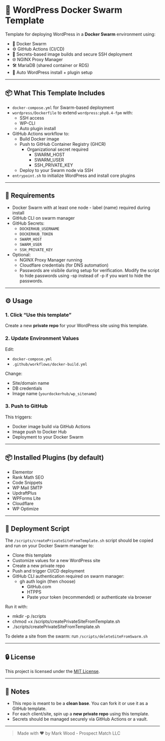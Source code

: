 # 🚀 WordPress Docker Swarm Template

Template for deploying WordPress in a **Docker Swarm** environment using:

- 🐳 Docker Swarm
- ⚙️ GitHub Actions (CI/CD)
- 🔐 Secrets-based image builds and secure SSH deployment
- 🌐 NGINX Proxy Manager
- 🛠 MariaDB (shared container or RDS)
- 🧩 Auto WordPress install + plugin setup

---

## 📦 What This Template Includes

- `docker-compose.yml` for Swarm-based deployment
- `wordpress/Dockerfile` to extend `wordpress:php8.4-fpm` with:
  - SSH access
  - WP-CLI
  - Auto plugin install
- GitHub Actions workflow to:
  - Build Docker image
  - Push to GitHub Container Registry (GHCR)
      - Organizational secret required
        - SWARM_HOST
        - SWARM_USER
        - SSH_PRIVATE_KEY
  - Deploy to your Swarm node via SSH
- `entrypoint.sh` to initialize WordPress and install core plugins

---

## 🧰 Requirements

- Docker Swarm with at least one node - label (name) required during install
- GitHub CLI on swarm manager
- GitHub Secrets:
  - `DOCKERHUB_USERNAME`
  - `DOCKERHUB_TOKEN`
  - `SWARM_HOST`
  - `SWARM_USER`
  - `SSH_PRIVATE_KEY`
- Optional:
  - NGINX Proxy Manager running
  - Cloudflare credentials (for DNS automation)
  - Passwords are visibile during setup for verification. Modify the script to hide passwords using -sp instead of -p if you want to hide the passwords.

---

## ⚙️ Usage

### 1. Click “Use this template”

Create a new **private repo** for your WordPress site using this template.

### 2. Update Environment Values

Edit:
- `docker-compose.yml`  
- `.github/workflows/docker-build.yml`

Change:
- Site/domain name
- DB credentials
- Image name (`yourdockerhub/wp_sitename`)

### 3. Push to GitHub

This triggers:
- Docker image build via GitHub Actions
- Image push to Docker Hub
- Deployment to your Docker Swarm

---

## 📦 Installed Plugins (by default)

- Elementor
- Rank Math SEO
- Code Snippets
- WP Mail SMTP
- UpdraftPlus
- WPForms Lite
- Cloudflare
- WP Optimize

---

## 📜 Deployment Script

The `/scripts/createPrivateSiteFromTemplate.sh` script should be copied and run on your Docker Swarm manager to:

- Clone this template
- Customize values for a new WordPress site
- Create a new private repo
- Push and trigger CI/CD deployment
- GitHub CLI authentication required on swarm manager:
  - gh auth login (then choose)
      - GitHub.com
      - HTPPS
      - Paste your token (recommended) or authenticate via browser

Run it with:
- mkdir -p /scripts
- chmod +x /scripts/createPrivateSiteFromTemplate.sh
- ./scripts/createPrivateSiteFromTemplate.sh

To delete a site from the swarm:
run `/scripts/deleteSiteFromSwarm.sh`

---

## 🔒 License

This project is licensed under the [MIT License](LICENSE).

---

## 🧠 Notes

- This repo is meant to be a **clean base**. You can fork it or use it as a GitHub template.
- For each client/site, spin up a **new private repo** using this template.
- Secrets should be managed securely via GitHub Actions or a vault.

---

> Made with ❤️ by Mark Wood - Prospect Match LLC
